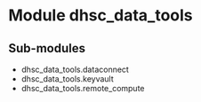 Module dhsc_data_tools
======================

Sub-modules
-----------
* dhsc_data_tools.dataconnect
* dhsc_data_tools.keyvault
* dhsc_data_tools.remote_compute